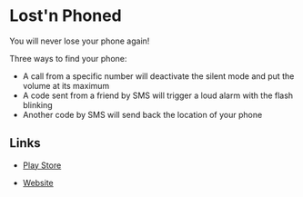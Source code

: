 Lost'n Phoned
=============

You will never lose your phone again!

Three ways to find your phone:
 - A call from a specific number will deactivate the silent mode and put the volume at its maximum
 - A code sent from a friend by SMS will trigger a loud alarm with the flash blinking
 - Another code by SMS will send back the location of your phone
 

Links
-----

- [Play Store](https://play.google.com/store/apps/details?id=com.smfandroid.smsbeacon)

- [Website](http://www.marache.net)
